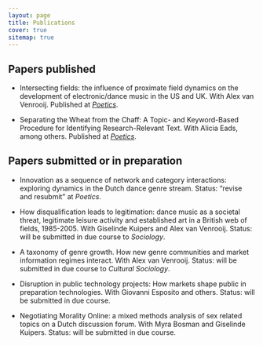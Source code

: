 ```yaml
---
layout: page
title: Publications
cover: true
sitemap: true
---
```


## Papers published

- Intersecting fields: the influence of proximate field dynamics
on the development of electronic/dance music in the US and UK.
With Alex van Venrooij. Published at _[Poetics](https://www.sciencedirect.com/science/article/abs/pii/S0304422X18300342)_.

- Separating the Wheat from the Chaff: A Topic- and Keyword-Based
Procedure for Identifying Research-Relevant Text. With Alicia Eads, among others. Published at _[Poetics](https://www.sciencedirect.com/science/article/abs/pii/S0304422X20302813)_.


## Papers submitted or in preparation

- Innovation as a sequence of network and category interactions: exploring dynamics in the Dutch dance genre stream. Status: “revise and resubmit” at _Poetics_.

- How disqualification leads to legitimation: dance music as a societal threat, legitimate leisure activity and established art in a British web of fields, 1985-2005. With Giselinde Kuipers and Alex van Venrooij. Status: will be submitted in due course to _Sociology_.

- A taxonomy of genre growth. How new genre communities and market information regimes interact. With Alex van Venrooij. Status: will be submitted in due course to _Cultural Sociology_.

- Disruption in public technology projects: How markets shape public
in preparation	technologies. With Giovanni Esposito and others. Status: will be submitted in due course.

- Negotiating Morality Online: a mixed methods analysis of sex related topics on a Dutch discussion forum. With Myra Bosman and Giselinde Kuipers. Status: will be submitted in due course.
